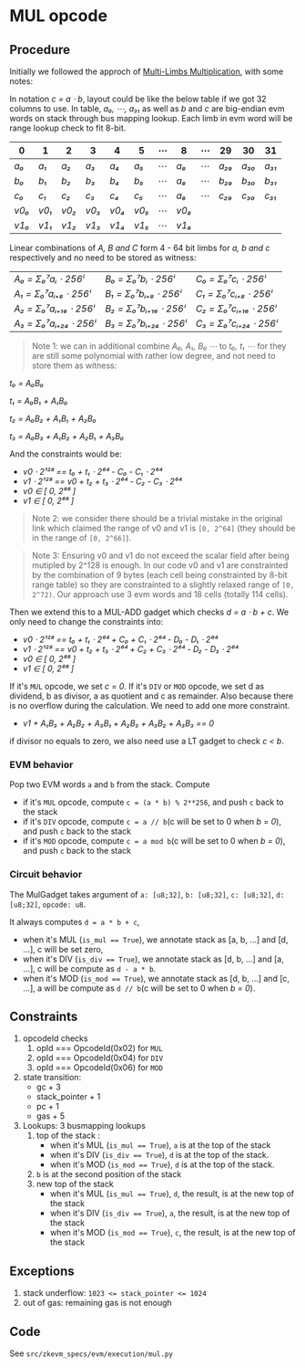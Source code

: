 # MUL opcode

## Procedure

Initially we followed the approch of [Multi-Limbs Multiplication](https://hackmd.io/HL0QhGUeQoSgIBt2el6fHA), with some notes:

In notation *c = a ⋅ b*, layout could be like the below table if we got 32 columns to use. In table, *a₀, ⋯, a₃₁* as well as *b* and *c* are big-endian evm words on stack through bus mapping lookup. Each limb in evm word will be range lookup check to fit 8-bit.

| 0  |  1 |  2 | 3  |  4 |  5 | ⋯  | 8  | ⋯ | 29 | 30 | 31 |
|----|----|----|----|----|----|----|----|----|----|----|----|
|*a₀*|*a₁*|*a₂*|*a₃*|*a₄*|*a₅*| ⋯  |*a₈*| ⋯ |*a₂₉*|*a₃₀*|*a₃₁*|
|*b₀*|*b₁*|*b₂*|*b₃*|*b₄*|*b₅*| ⋯  |*a₈*| ⋯ |*b₂₉*|*b₃₀*|*b₃₁*|
|*c₀*|*c₁*|*c₂*|*c₃*|*c₄*|*c₅*| ⋯  |*a₈*| ⋯ |*c₂₉*|*c₃₀*|*c₃₁*|
|*v0₀*|*v0₁*|*v0₂*|*v0₃*|*v0₄*|*v0₅*| ⋯  |*v0₈*|  | | | |
|*v1₀*|*v1₁*|*v1₂*|*v1₃*|*v1₄*|*v1₅*| ⋯  |*v1₈*|  | | | |

Linear combinations of *A, B and C* form 4 - 64 bit limbs for *a, b and c* respectively and no need to be stored as witness:

|                    |                     |                    |
|--------------------|---------------------|--------------------|
|*A₀ = Σ₀⁷aᵢ ⋅ 256ⁱ* | *B₀ = Σ₀⁷bᵢ ⋅ 256ⁱ* | *C₀ = Σ₀⁷cᵢ ⋅ 256ⁱ* |
|*A₁ = Σ₀⁷aᵢ₊₈ ⋅ 256ⁱ*|*B₁ = Σ₀⁷bᵢ₊₈ ⋅ 256ⁱ*|*C₁ = Σ₀⁷cᵢ₊₈ ⋅ 256ⁱ*|
|*A₂ = Σ₀⁷aᵢ₊₁₆ ⋅ 256ⁱ*|*B₂ = Σ₀⁷bᵢ₊₁₆ ⋅ 256ⁱ*|*C₂ = Σ₀⁷cᵢ₊₁₆ ⋅ 256ⁱ*|
|*A₃ = Σ₀⁷aᵢ₊₂₄ ⋅ 256ⁱ*|*B₃ = Σ₀⁷bᵢ₊₂₄ ⋅ 256ⁱ*|*C₃ = Σ₀⁷cᵢ₊₂₄ ⋅ 256ⁱ*|

> Note 1: we can in additional combine *A₀, A₁, B₀ ⋯* to *t₀, t₁ ⋯* for they are still some polynomial with rather low degree, and not need to store them as witness:

*t₀ = A₀B₀*

*t₁ = A₀B₁ + A₁B₀*

*t₂ = A₀B₂ + A₁B₁ + A₂B₀*

*t₃ = A₀B₃ + A₁B₂ + A₂B₁ + A₃B₀*

And the constraints would be:

- *v0 ⋅ 2¹²⁸ == t₀ + t₁ ⋅ 2⁶⁴ - C₀ - C₁ ⋅ 2⁶⁴*
- *v1 ⋅ 2¹²⁸ == v0 + t₂ + t₃ ⋅ 2⁶⁴ - C₂ - C₃ ⋅ 2⁶⁴*
- *v0 ∈ \[ 0, 2⁶⁶ \]*
- *v1 ∈ \[ 0, 2⁶⁶ \]*

> Note 2: we consider there should be a trivial mistake in the original link which claimed the range of v0 and v1 is `[0, 2^64]` (they should be in the range of `[0, 2^66]`).

> Note 3: Ensuring v0 and v1 do not exceed the scalar field after being mutipled by 2^128 is enough. In our code v0 and v1 are constrainted by the combination of 9 bytes (each cell being constrainted by 8-bit range table) so they are constrainted to a slightly relaxed range of `[0, 2^72)`. Our approach use 3 evm words and 18 cells (totally 114 cells).

Then we extend this to a MUL-ADD gadget which checks *d = a ⋅ b + c*. We only need to change the constraints into:

- *v0 ⋅ 2¹²⁸ == t₀ + t₁ ⋅ 2⁶⁴ + C₀ + C₁ ⋅ 2⁶⁴ - D₀ - D₁ ⋅ 2⁶⁴*
- *v1 ⋅ 2¹²⁸ == v0 + t₂ + t₃ ⋅ 2⁶⁴ + C₂ + C₃ ⋅ 2⁶⁴ - D₂ - D₃ ⋅ 2⁶⁴*
- *v0 ∈ \[ 0, 2⁶⁶ \]*
- *v1 ∈ \[ 0, 2⁶⁶ \]*

If it's `MUL` opcode, we set *c = 0*.
If it's `DIV` or `MOD` opcode, we set d as dividend, b as divisor, a as quotient and c as remainder. Also because there is no overflow during the calculation. We need to add one more constraint.

- *v1 + A₁B₃ + A₂B₂ + A₃B₁ + A₂B₃ + A₃B₂ + A₃B₃ == 0*

if divisor no equals to zero, we also need use a LT gadget to check *c \< b*.

### EVM behavior

Pop two EVM words `a` and `b` from the stack. Compute

- if it's `MUL` opcode, compute `c = (a * b) % 2**256`, and push `c` back to the stack
- if it's `DIV` opcode, compute `c = a // b`(c will be set to 0 when *b = 0*), and push `c` back to the stack
- if it's `MOD` opcode, compute `c = a mod b`(c will be set to 0 when *b = 0*), and push `c` back to the stack

### Circuit behavior

The MulGadget takes argument of `a: [u8;32]`, `b: [u8;32]`, `c: [u8;32]`, `d: [u8;32]`, `opcode: u8`.

It always computes `d = a * b + c`,

- when it's MUL (`is_mul == True`), we annotate stack as \[a, b, ...\] and \[d, ...\], c will be set zero,
- when it's DIV (`is_div == True`), we annotate stack as \[d, b, ...\] and \[a, ...\], c will be compute as `d - a * b`.
- when it's MOD (`is_mod == True`), we annotate stack as \[d, b, ...\] and \[c, ...\], a will be compute as `d // b`(c will be set to 0 when *b = 0*).

## Constraints

1. opcodeId checks
   1. opId === OpcodeId(0x02) for `MUL`
   2. opId === OpcodeId(0x04) for `DIV`
   3. opId === OpcodeId(0x06) for `MOD`
2. state transition:
   - gc + 3
   - stack_pointer + 1
   - pc + 1
   - gas + 5
3. Lookups: 3 busmapping lookups
   1. top of the stack :
      - when it's MUL (`is_mul == True`), `a` is at the top of the stack
      - when it's DIV (`is_div == True`), `d` is at the top of the stack.
      - when it's MOD (`is_mod == True`), `d` is at the top of the stack.
   2. `b` is at the second position of the stack
   3. new top of the stack
      - when it's MUL (`is_mul == True`), `d`, the result, is at the new top of the stack
      - when it's DIV (`is_div == True`), `a`, the result, is at the new top of the stack
      - when it's MOD (`is_mod == True`), `c`, the result, is at the new top of the stack

## Exceptions

1. stack underflow: `1023 <= stack_pointer <= 1024`
2. out of gas: remaining gas is not enough

## Code

See `src/zkevm_specs/evm/execution/mul.py`
